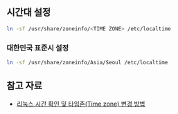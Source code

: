 ## 시간대 설정

``` sh
ln -sf /usr/share/zoneinfo/<TIME ZONE> /etc/localtime
```

### 대한민국 표준시 설정

``` sh
ln -sf /usr/share/zoneinfo/Asia/Seoul /etc/localtime
```

## 참고 자료

- [리눅스 시간 확인 및 타임존(Time zone) 변경 방법](https://psychoria.tistory.com/750)